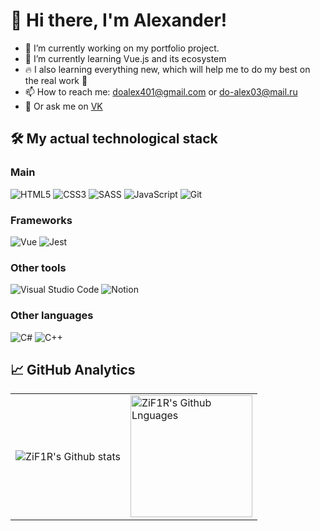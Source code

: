 <!--
**ZiF1R/ZiF1R** is a ✨ _special_ ✨ repository because its `README.md` (this file) appears on your GitHub profile.

Here are some ideas to get you started:

-->

# 👋 Hi there, I'm Alexander!

- 🔭 I’m currently working on my portfolio project.
- 🌱 I’m currently learning Vue.js and its ecosystem
- 🔥 I also learning everything new, which will help me to do my best on the real work 💪
- 📫 How to reach me: doalex401@gmail.com or do-alex03@mail.ru
- 💬 Or ask me on [VK](https://vk.com/sashadobriyan)

## 🛠 My actual technological stack

### Main

![HTML5](https://img.shields.io/badge/html5-%23323330.svg?style=for-the-badge&logo=html5&color=333)
![CSS3](https://img.shields.io/badge/css3-%23323330.svg?style=for-the-badge&logo=css3&color=333&logoColor=42a5f5)
![SASS](https://img.shields.io/badge/sass-%23323330.svg?style=for-the-badge&logo=sass&color=333&logoColor=ec407a)
![JavaScript](https://img.shields.io/badge/javascript-%23323330.svg?style=for-the-badge&logo=javascript&logoColor=%23F7DF1E)
![Git](https://img.shields.io/badge/Git-%23323330.svg?style=for-the-badge&logo=git&color=333&logoColor=ff3d00)

### Frameworks

![Vue](https://img.shields.io/badge/vue-%23323330.svg?style=for-the-badge&logo=vue.js&color=333&logoColor=4caf50)
![Jest](https://img.shields.io/badge/jest-%23323330.svg?style=for-the-badge&logo=jest&color=333&logoColor=e91e63)

### Other tools

<!-- ![Webpack](https://img.shields.io/badge/webpack-%23323330.svg?style=for-the-badge&logo=webpack&color=333&logoColor=lightblue) -->
![Visual Studio Code](https://img.shields.io/badge/Visual%20Studio%20Code-0078d7.svg?style=for-the-badge&logo=visual-studio-code&logoColor=0078d7&color=333)
![Notion](https://img.shields.io/badge/notion-%23323330.svg?style=for-the-badge&logo=notion&color=333&logoColor=white)

### Other languages

![C#](https://img.shields.io/badge/c%23-%23323330.svg?style=for-the-badge&logo=c-sharp&color=333&logoColor=42a5f5)
![C++](https://img.shields.io/badge/c++-%23323330.svg?style=for-the-badge&logo=cplusplus&color=333&logoColor=2196f3)

## 📈 GitHub Analytics

<table>
  <tr>
    <td>
      <img align="center" src="https://github-readme-streak-stats.herokuapp.com?user=ZiF1R&theme=material-palenight&hide_border=true" alt="ZiF1R's Github stats" />
    </td>
    <td>
      <img height="195px" align="center" alt="ZiF1R's Github Lnguages" src="https://github-readme-stats-eight-theta.vercel.app/api/top-langs/?username=ZiF1R&theme=material-palenight&layout=compact&hide_border=true" />
    </td>
  </tr>
</table>
